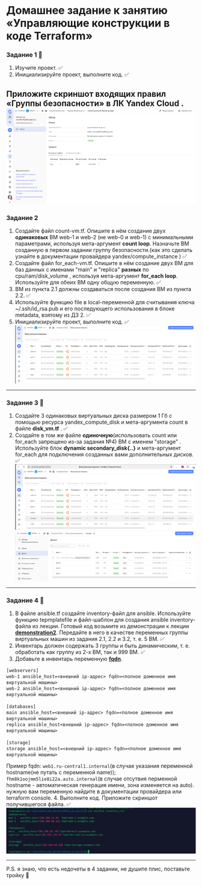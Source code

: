 # Домашнее задание к занятию «Управляющие конструкции в коде Terraform»


### Задание 1 :monkey:

1. Изучите проект. :white_check_mark:
2. Инициализируйте проект, выполните код. :white_check_mark:


Приложите скриншот входящих правил «Группы безопасности» в ЛК Yandex Cloud .
![img.png](https://github.com/vadimtsvetkov/terraform_hw_03/blob/main/screen/ter_3.1.png)
------

### Задание 2

1. Создайте файл count-vm.tf. Опишите в нём создание двух **одинаковых** ВМ  web-1 и web-2 (не web-0 и web-1) с минимальными параметрами, используя мета-аргумент **count loop**. Назначьте ВМ созданную в первом задании группу безопасности.(как это сделать узнайте в документации провайдера yandex/compute_instance ) :white_check_mark:
2. Создайте файл for_each-vm.tf. Опишите в нём создание двух ВМ для баз данных с именами "main" и "replica" **разных** по cpu/ram/disk_volume , используя мета-аргумент **for_each loop**. Используйте для обеих ВМ одну общую переменную. :white_check_mark:
3. ВМ из пункта 2.1 должны создаваться после создания ВМ из пункта 2.2. :white_check_mark:
4. Используйте функцию file в local-переменной для считывания ключа ~/.ssh/id_rsa.pub и его последующего использования в блоке metadata, взятому из ДЗ 2. :white_check_mark:
5. Инициализируйте проект, выполните код. :white_check_mark:
![img.png](https://github.com/vadimtsvetkov/terraform_hw_03/blob/main/screen/ter_3.2.png)

------

### Задание 3 :monkey:

1. Создайте 3 одинаковых виртуальных диска размером 1 Гб с помощью ресурса yandex_compute_disk и мета-аргумента count в файле **disk_vm.tf** . :white_check_mark:
2. Создайте в том же файле **одиночную**(использовать count или for_each запрещено из-за задания №4) ВМ c именем "storage"  . Используйте блок **dynamic secondary_disk{..}** и мета-аргумент for_each для подключения созданных вами дополнительных дисков. :white_check_mark:
![img.png](https://github.com/vadimtsvetkov/terraform_hw_03/blob/main/screen/ter_3.3.png)
![img.png](https://github.com/vadimtsvetkov/terraform_hw_03/blob/main/screen/ter_3.4.png)
------

### Задание 4 :monkey:

1. В файле ansible.tf создайте inventory-файл для ansible.
Используйте функцию tepmplatefile и файл-шаблон для создания ansible inventory-файла из лекции.
Готовый код возьмите из демонстрации к лекции [**demonstration2**](https://github.com/netology-code/ter-homeworks/tree/main/03/demo).
Передайте в него в качестве переменных группы виртуальных машин из задания 2.1, 2.2 и 3.2, т. е. 5 ВМ. :white_check_mark:
2. Инвентарь должен содержать 3 группы и быть динамическим, т. е. обработать как группу из 2-х ВМ, так и 999 ВМ. :white_check_mark:
3. Добавьте в инвентарь переменную  [**fqdn**](https://cloud.yandex.ru/docs/compute/concepts/network#hostname). 
``` 
[webservers]
web-1 ansible_host=<внешний ip-адрес> fqdn=<полное доменное имя виртуальной машины>
web-2 ansible_host=<внешний ip-адрес> fqdn=<полное доменное имя виртуальной машины>

[databases]
main ansible_host=<внешний ip-адрес> fqdn=<полное доменное имя виртуальной машины>
replica ansible_host<внешний ip-адрес> fqdn=<полное доменное имя виртуальной машины>

[storage]
storage ansible_host=<внешний ip-адрес> fqdn=<полное доменное имя виртуальной машины>
```
Пример fqdn: ```web1.ru-central1.internal```(в случае указания переменной hostname(не путать с переменной name)); ```fhm8k1oojmm5lie8i22a.auto.internal```(в случае отсутвия перменной hostname - автоматическая генерация имени,  зона изменяется на auto). нужную вам переменную найдите в документации провайдера или terraform console.
4. Выполните код. Приложите скриншот получившегося файла.  :white_check_mark:
![img.png](https://github.com/vadimtsvetkov/terraform_hw_03/blob/main/screen/ter_3.5.png)


------
P.S. я знаю, что есть недочеты в 4 задании, не душите плис, поставьте тройку  :monkey:
